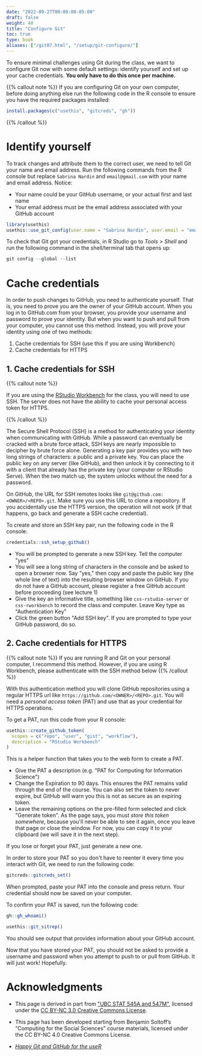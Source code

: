 ```yaml
---
date: "2022-09-27T00:00:00-05:00"
draft: false
weight: 40
title: "Configure Git"
toc: true
type: book
aliases: ["/git07.html", "/setup/git-configure/"]
---
```




To ensure minimal challenges using Git during the class, we want to configure Git now with some default settings: identify yourself and set up your cache credentials. **You only have to do this once per machine.**

{{% callout note %}}
If you are configuring Git on your own computer, before doing anything else run the following code in the R console to ensure you have the required packages installed:
```r
install.packages(c("usethis", "gitcreds", "gh"))
```
{{% /callout %}}


# Identify yourself

To track changes and attribute them to the correct user, we need to tell Git your name and email address. Run the following commands from the R console but replace `Sabrina Nardin` and `email@gmail.com` with your name and email address. Notice:
* Your name could be your GitHub username, or your actual first and last name
* Your email address must be the email address associated with your GitHub account

```r
library(usethis)
usethis::use_git_config(user.name = "Sabrina Nardin", user.email = "email@gmail.com")
```

To check that Git got your credentials, in R Studio go to *Tools > Shell* and run the following command in the shell/terminal tab that opens up:

```r
git config --global --list
```


# Cache credentials

In order to push changes to GitHub, you need to authenticate yourself. That is, you need to prove you are the owner of your GitHub account. When you log in to GitHub.com from your browser, you provide your username and password to prove your identity. But when you want to push and pull from your computer, you cannot use this method. Instead, you will prove your identity using one of two methods:
1. Cache credentials for SSH (use this if you are using Workbench)
2. Cache credentials for HTTPS


## 1. Cache credentials for SSH

{{% callout note %}}

If you are using the [RStudio Workbench](/setup/r-server/) for the class, you will need to use SSH. The server does not have the ability to cache your personal access token for HTTPS.

{{% /callout %}}

The Secure Shell Protocol (SSH) is a method for authenticating your identity when communicating with GitHub. While a password can eventually be cracked with a brute force attack, SSH keys are nearly impossible to decipher by brute force alone. Generating a key pair provides you with two long strings of characters: a public and a private key. You can place the public key on any server (like GitHub), and then unlock it by connecting to it with a client that already has the private key (your computer or RStudio Serve). When the two match up, the system unlocks without the need for a password.

On GitHub, the URL for SSH remotes looks like `git@github.com:<OWNER>/<REPO>.git`. Make sure you use this URL to clone a repository. If you accidentally use the HTTPS version, the operation will not work (if that happens, go back and generate a SSH cache credential).

To create and store an SSH key pair, run the following code in the R console:

```r
credentials::ssh_setup_github()
```

<!--
new line of command cis-ds
```r credentials::ssh_keygen() ```
-->

* You will be prompted to generate a new SSH key. Tell the computer "yes"
* You will see a long string of characters in the console and be asked to open a browser now. Say "yes," then copy and paste the public key (the whole line of text) into the resulting browser window on GitHub. If you do not have a GitHub account, please register a free GitHub account before proceeding (see lecture 1)
* Give the key an informative title, something like `css-rstudio-server` or `css-rworkbench` to record the class and computer. Leave Key type as "Authentication Key" 
* Click the green button "Add SSH key". If you are prompted to type your GitHub password, do so.


## 2. Cache credentials for HTTPS

{{% callout note %}}
If you are running R and Git on your personal computer, I recommend this method. However, if you are using R Workbench, please authenticate with the SSH method below
{{% /callout %}}

With this authentication method you will clone GitHub repositories using a regular HTTPS url like `https://github.com/<OWNER>/<REPO>.git`. You will need a *personal access token* (PAT) and use that as your credential for HTTPS operations.

To get a PAT, run this code from your R console:

```r
usethis::create_github_token(
  scopes = c("repo", "user", "gist", "workflow"),
  description = "RStudio Workbench"
)
```

This is a helper function that takes you to the web form to create a PAT.

- Give the PAT a description (e.g. "PAT for Computing for Information Science")
- Change the Expiration to 90 days. This ensures the PAT remains valid through the end of the course. You can also set the token to never expire, but GitHub will warn you this is not as secure as an expiring token.
- Leave the remaining options on the pre-filled form selected and click "Generate token". As the page says, you must *store this token somewhere*, because you'll never be able to see it again, once you leave that page or close the window. For now, you can copy it to your clipboard (we will save it in the next step).

If you lose or forget your PAT, just generate a new one.

In order to store your PAT so you don't have to reenter it every time you interact with Git, we need to run the following code:

```r
gitcreds::gitcreds_set()
```

When prompted, paste your PAT into the console and press return. Your credential should now be saved on your computer.

To confirm your PAT is saved, run the following code:

```r
gh::gh_whoami()

usethis::git_sitrep()
```

You should see output that provides information about your GitHub account.

Now that you have stored your PAT, you should not be asked to provide a username and password when you attempt to push to or pull from GitHub. It will just work! Hopefully.


# Acknowledgments


* This page is derived in part from ["UBC STAT 545A and 547M"](http://stat545.com), licensed under the [CC BY-NC 3.0 Creative Commons License](https://creativecommons.org/licenses/by-nc/3.0/).

* This page has been developed starting from Benjamin Soltoff’s “Computing for the Social Sciences” course materials, licensed under the CC BY-NC 4.0 Creative Commons License.
* [*Happy Git and GitHub for the useR*](https://happygitwithr.com/)


<!-- MORE ON CACHE CREDENTIALS 


## Why cache credentials?

As you have probably gathered by now, it will be annoying to enter your username and password each time you push changes to GitHub. It may even discourage you from pushing as frequently as you should. By storing your credentials on the computer, you won't have to authenticate yourself manually each time you push to GitHub, and your credentials will be stored in a secure manner.

{{% callout note %}}

As of January 2019, if you install Git using [these instructions](/setup/git/), it is possible that Git will use a credential helper provided by your operating system. That is, you may not need to do anything special in order to cache your GitHub username and password. Specifically, if you are on macOS or Windows, don’t do anything described here until you have actual proof that it’s necessary, i.e. that you have experienced repeated challenges for your username and password when attempting to push/pull to GitHub.

{{% /callout %}}

## Get a test repository

You need a functioning test Git repository. One that exists locally and remotely on GitHub, with the local repo tracking the remote. If you just setup [Git with GitHub](/setup/github/), you have a test repository. If you setup [Git to work within RStudio](/setup/git-with-rstudio/), you have a test repository. If you already deleted those repositories, set one of them back up again.

You may proceed when

* You have a test repo.
* You know where it lives on your local computer. Example:
    * `/home/benjamin/Github/myrepo`
* You know where it lives on GitHub. Example:
    * `https://github.com/bensoltoff/myrepo`
* You know local is tracking remote. In a [shell](/setup/shell/) with working directory set to the local Git repo, enter these commands:

```
benjamin-laptop:Github benjamin $ git remote -v
origin  https://github.com/bensoltoff/myrepo (fetch)
origin  https://github.com/bensoltoff/myrepo (push)

benjamin-laptop:Github benjamin $ git branch -vv
* main b8e03e3 [origin/main] line added locally
```

We want to see that fetch and push are set to remote URLs that point to your GitHub repo. We also want to see that your local main branch has your GitHub main branch as upstream remote. Gibberish? Just check that your output looks similar to this.

## Verify Git is up-to-date

In a shell, enter `git --version` and verify that you have 1.7.10 or newer. If you don't, update Git.

## Turn on the credential helper

### Windows

In the shell, enter `git config --global credential.helper wincred`

### Mac

Find out if the credential helper is already installed. In the shell, enter `git credential-osxkeychain`. You should see something like this: `Usage: git credential-osxkeychain <get|store|erase>`. If you do not, follow step 2 on the [GitHub help page](https://help.github.com/articles/caching-your-github-password-in-git/#platform-mac).

Once you’ve confirmed you have the credential helper, enter `git config --global credential.helper osxkeychain`.

### Linux

In the shell, enter `git config --global credential.helper 'cache --timeout=10000000'` to store your password for ten million seconds (that's roughly 16 weeks).

## Trigger a username/password challenge

Change a file in your local repo and commit it. Do that however you wish. Here are shell commands that will work:

```
echo "adding a line" >> README.md
git add -A
git commit -m "A commit from my local computer"
```

Now push!

```
git push -u origin main
```

One last time you will be asked for your username and password, which hopefully will be cached.

Now push AGAIN.

```
git push
```

You should NOT be asked for your username and password, instead you should see `Everything up-to-date`.

Rejoice and close the shell. From now on your "Push" button in RStudio will just work.

## More options: SSH

Secure Shell (SSH) is an alternative method for authenticating trusted computers without using a password. There are some benefits to this approach over HTTPS, however it is generally more complicated to initially set up. If you wish to use this approach, see [here](https://help.github.com/articles/generating-an-ssh-key/) for instructions on generating an SSH key and pairing it with your GitHub account.

## Acknowledgments


* This page is derived in part from ["UBC STAT 545A and 547M"](http://stat545.com), licensed under the [CC BY-NC 3.0 Creative Commons License](https://creativecommons.org/licenses/by-nc/3.0/).
* ["Chapter 10: Cache credentials for HTTPS" from Happy Git and GitHub for the useR](https://happygitwithr.com/credential-caching.html)

-->
